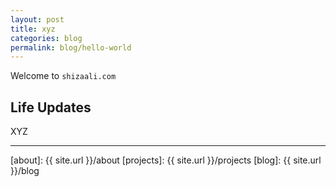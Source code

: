 ```yaml
---
layout: post
title: xyz
categories: blog
permalink: blog/hello-world
---
```


Welcome to `shizaali.com`

## Life Updates

XYZ

---

[about]: {{ site.url }}/about
[projects]: {{ site.url }}/projects
[blog]: {{ site.url }}/blog